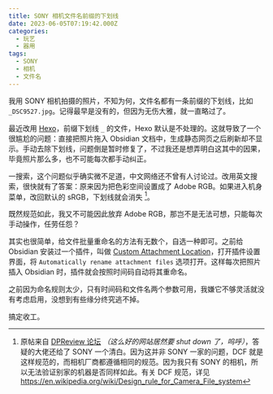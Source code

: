 ```yaml
---
title: SONY 相机文件名前缀的下划线
date: 2023-06-05T07:19:42.000Z
categories:
  - 玩艺
  - 器用
tags:
  - SONY
  - 相机
  - 文件名
---
```

我用 SONY 相机拍摄的照片，不知为何，文件名都有一条前缀的下划线，比如 `_DSC9527.jpg`。记得最早是没有的，但因为无伤大雅，就一直略过了。

最近改用 [Hexo](/playground/web/hexo-and-new-blog/)，前缀下划线 `_` 的文件，Hexo 默认是不处理的。这就导致了一个很尴尬的问题：直接把照片拖入 Obsidian 文档中，生成静态网页之后刷新却不显示。手动去除下划线，问题倒是暂时修复了，不过我还是想弄明白这其中的因果，毕竟照片那么多，也不可能每次都手动纠正。

一搜索，这个问题似乎确实微不足道，中文网络还不曾有人讨论过。改用英文搜索，很快就有了答案：原来因为把色彩空间设置成了 Adobe RGB。如果进入机身菜单，改回默认的 sRGB，下划线就会消失 [^1]。

[^1]: 原帖来自 [DPReview 论坛](https://www.dpreview.com/forums/thread/3976976) *（这么好的网站居然要 shut down 了，呜呼）*，答疑的大佬还给了 SONY 一个清白。因为这并非 SONY 一家的问题，DCF 就是这样规范的，而相机厂商都遵循相同的规范。因为我只有 SONY 的相机，所以无法验证别家的机器是否同样如此。有关 DCF 规范，详见 https://en.wikipedia.org/wiki/Design_rule_for_Camera_File_system

既然规范如此，我又不可能因此放弃 Adobe RGB，那岂不是无法可想，只能每次手动操作，任劳任怨？

其实也很简单，给文件批量重命名的方法有无数个，自选一种即可。之前给 Obsidian 安装过一个插件，叫做 [Custom Attachment Location](https://github.com/RainCat1998/obsidian-custom-attachment-location)，打开插件设置界面，将 `Automatically rename attachment files` 选项打开。这样每次把照片插入 Obsidian 时，插件就会按照时间码自动将其重命名。

之前因为命名规则太少，只有时间码和文件名两个参数可用，我嫌它不够灵活就没有考虑启用，没想到有些缘分终究逃不掉。

搞定收工。
